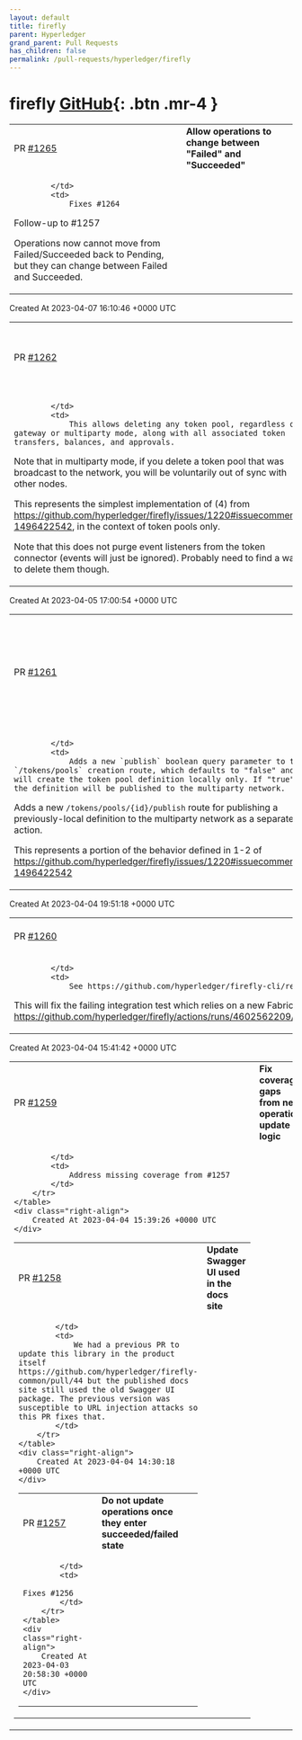 ```yaml
---
layout: default
title: firefly
parent: Hyperledger
grand_parent: Pull Requests
has_children: false
permalink: /pull-requests/hyperledger/firefly
---
```


# firefly <span class="fs-3 right-align">[GitHub](https://github.com/hyperledger/firefly){: .btn .mr-4 }</span>


<div>
    <table>
        <tr>
            <td>
                PR <a href="https://github.com/hyperledger/firefly/pull/1265" class=".btn">#1265</a>
            </td>
            <td>
                <b>
                    Allow operations to change between "Failed" and "Succeeded"
                </b>
            </td>
        </tr>
        <tr>
            <td>
                
            </td>
            <td>
                Fixes #1264
Follow-up to #1257

Operations now cannot move from Failed/Succeeded back to Pending, but they can change between Failed and Succeeded.
            </td>
        </tr>
    </table>
    <div class="right-align">
        Created At 2023-04-07 16:10:46 +0000 UTC
    </div>
</div>

<div>
    <table>
        <tr>
            <td>
                PR <a href="https://github.com/hyperledger/firefly/pull/1262" class=".btn">#1262</a>
            </td>
            <td>
                <b>
                    Add route for deleting token pools
                </b>
            </td>
        </tr>
        <tr>
            <td>
                
            </td>
            <td>
                This allows deleting any token pool, regardless of gateway or multiparty mode, along with all associated token transfers, balances, and approvals.

Note that in multiparty mode, if you delete a token pool that was broadcast to the network, you will be voluntarily out of sync with other nodes.

This represents the simplest implementation of (4) from https://github.com/hyperledger/firefly/issues/1220#issuecomment-1496422542, in the context of token pools only.

Note that this does not purge event listeners from the token connector (events will just be ignored). Probably need to find a way to delete them though.
            </td>
        </tr>
    </table>
    <div class="right-align">
        Created At 2023-04-05 17:00:54 +0000 UTC
    </div>
</div>

<div>
    <table>
        <tr>
            <td>
                PR <a href="https://github.com/hyperledger/firefly/pull/1261" class=".btn">#1261</a>
            </td>
            <td>
                <b>
                    Don't publish token pools by default, but allow publishing as a separate action
                </b>
            </td>
        </tr>
        <tr>
            <td>
                
            </td>
            <td>
                Adds a new `publish` boolean query parameter to the `/tokens/pools` creation route, which defaults to "false" and will create the token pool definition locally only. If "true", the definition will be published to the multiparty network.

Adds a new `/tokens/pools/{id}/publish` route for publishing a previously-local definition to the multiparty network as a separate action.

This represents a portion of the behavior defined in 1-2 of https://github.com/hyperledger/firefly/issues/1220#issuecomment-1496422542
            </td>
        </tr>
    </table>
    <div class="right-align">
        Created At 2023-04-04 19:51:18 +0000 UTC
    </div>
</div>

<div>
    <table>
        <tr>
            <td>
                PR <a href="https://github.com/hyperledger/firefly/pull/1260" class=".btn">#1260</a>
            </td>
            <td>
                <b>
                    Update CLI to v1.2.1
                </b>
            </td>
        </tr>
        <tr>
            <td>
                
            </td>
            <td>
                See https://github.com/hyperledger/firefly-cli/releases/tag/v1.2.1

This will fix the failing integration test which relies on a new Fabric flag: https://github.com/hyperledger/firefly/actions/runs/4602562209/jobs/8131661028
            </td>
        </tr>
    </table>
    <div class="right-align">
        Created At 2023-04-04 15:41:42 +0000 UTC
    </div>
</div>

<div>
    <table>
        <tr>
            <td>
                PR <a href="https://github.com/hyperledger/firefly/pull/1259" class=".btn">#1259</a>
            </td>
            <td>
                <b>
                    Fix coverage gaps from new operation update logic
                </b>
            </td>
        </tr>
        <tr>
            <td>
                
            </td>
            <td>
                Address missing coverage from #1257
            </td>
        </tr>
    </table>
    <div class="right-align">
        Created At 2023-04-04 15:39:26 +0000 UTC
    </div>
</div>

<div>
    <table>
        <tr>
            <td>
                PR <a href="https://github.com/hyperledger/firefly/pull/1258" class=".btn">#1258</a>
            </td>
            <td>
                <b>
                    Update Swagger UI used in the docs site
                </b>
            </td>
        </tr>
        <tr>
            <td>
                
            </td>
            <td>
                We had a previous PR to update this library in the product itself https://github.com/hyperledger/firefly-common/pull/44 but the published docs site still used the old Swagger UI package. The previous version was susceptible to URL injection attacks so this PR fixes that.
            </td>
        </tr>
    </table>
    <div class="right-align">
        Created At 2023-04-04 14:30:18 +0000 UTC
    </div>
</div>

<div>
    <table>
        <tr>
            <td>
                PR <a href="https://github.com/hyperledger/firefly/pull/1257" class=".btn">#1257</a>
            </td>
            <td>
                <b>
                    Do not update operations once they enter succeeded/failed state
                </b>
            </td>
        </tr>
        <tr>
            <td>
                
            </td>
            <td>
                Fixes #1256
            </td>
        </tr>
    </table>
    <div class="right-align">
        Created At 2023-04-03 20:58:30 +0000 UTC
    </div>
</div>

